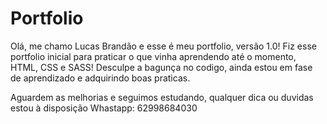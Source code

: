 # Portfolio

Olá, me chamo Lucas Brandão e esse é meu portfolio, versão 1.0!
Fiz esse portfolio inicial para praticar o que vinha aprendendo até o momento, HTML, CSS e SASS!
Desculpe a bagunça no codigo, ainda estou em fase de aprendizado e adquirindo boas praticas. 

Aguardem as melhorias e seguimos estudando, qualquer dica ou duvidas estou à disposição
Whastapp: 62998684030
